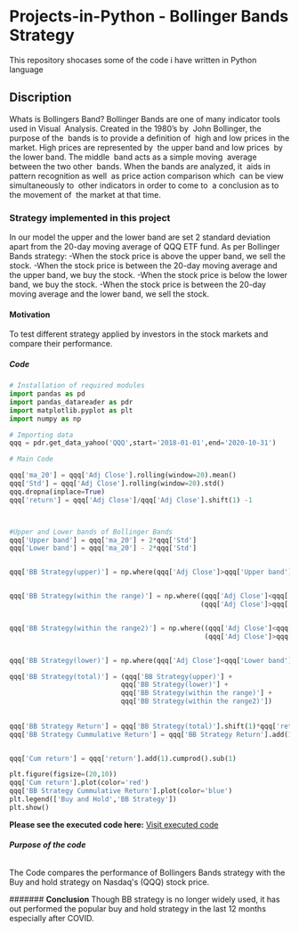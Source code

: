 # **Projects-in-Python - Bollinger Bands Strategy**
This repository shocases some of the code i have written in Python language

##  Discription
Whats is Bollingers Band? 
Bollinger Bands are one of many indicator tools used in Visual  Analysis. Created in the 1980’s by  John Bollinger, the purpose of the  bands is to provide a definition of  high and low prices in the market.
High prices are represented by  the upper band and low prices  by the lower band. The middle  band acts as a simple moving  average between the two other  bands.
When the bands are analyzed, it  aids in pattern recognition as well  as price action comparison which  can be view simultaneously to  other indicators in order to come to  a conclusion as to the movement of  the market at that time.

### **Strategy implemented in this project**
In our model the upper and the lower band are set 2 standard deviation apart from the 20-day moving average of QQQ ETF fund.
As per Bollinger Bands strategy:
-When the stock price is above the upper band, we sell the stock.
-When the stock price is between the 20-day moving average and the upper band, we buy the stock.
-When the stock price is below the lower band, we buy the stock.
-When the stock price is between the 20-day moving average and the lower band, we sell the stock.

#### **Motivation**
To test different strategy applied by investors in the stock markets and compare their performance. 


##### **Code**

```python
# Installation of required modules
import pandas as pd
import pandas_datareader as pdr
import matplotlib.pyplot as plt
import numpy as np

# Importing data
qqq = pdr.get_data_yahoo('QQQ',start='2018-01-01',end='2020-10-31')

# Main Code

qqq['ma_20'] = qqq['Adj Close'].rolling(window=20).mean()
qqq['Std'] = qqq['Adj Close'].rolling(window=20).std()
qqq.dropna(inplace=True)
qqq['return'] = qqq['Adj Close']/qqq['Adj Close'].shift(1) -1



#Upper and Lower bands of Bollinger Bands
qqq['Upper band'] = qqq['ma_20'] + 2*qqq['Std']
qqq['Lower band'] = qqq['ma_20'] - 2*qqq['Std']


qqq['BB Strategy(upper)'] = np.where(qqq['Adj Close']>qqq['Upper band'],-1,0)


qqq['BB Strategy(within the range)'] = np.where((qqq['Adj Close']<qqq['Upper band']) & 
                                                (qqq['Adj Close']>qqq['ma_20']),1,0)


qqq['BB Strategy(within the range2)'] = np.where((qqq['Adj Close']<qqq['ma_20']) & 
                                                 (qqq['Adj Close']>qqq['Lower band']),-1,0)


qqq['BB Strategy(lower)'] = np.where(qqq['Adj Close']<qqq['Lower band'],1,0)

qqq['BB Strategy(total)'] = (qqq['BB Strategy(upper)'] + 
                            qqq['BB Strategy(lower)'] + 
                            qqq['BB Strategy(within the range)'] + 
                            qqq['BB Strategy(within the range2)'])
            
            
qqq['BB Strategy Return'] = qqq['BB Strategy(total)'].shift(1)*qqq['return']
qqq['BB Strategy Cummulative Return'] = qqq['BB Strategy Return'].add(1).cumprod().sub(1)


qqq['Cum return'] = qqq['return'].add(1).cumprod().sub(1)

plt.figure(figsize=(20,10))
qqq['Cum return'].plot(color='red')
qqq['BB Strategy Cummulative Return'].plot(color='blue')
plt.legend(['Buy and Hold','BB Strategy'])
plt.show()
```
**Please see the executed code here:**
[Visit executed code](https://github.com/vadukia2/Projects-in-Python/blob/main/Bollinger%20Bonds%20strategy.ipynb"LCO")


###### **Purpose of the code**
The Code compares the performance of Bollingers Bands strategy with the Buy and hold strategy on Nasdaq's (QQQ) stock price.  


####### **Conclusion**
Though BB strategy is no longer widely used, it has out performed the popular buy and hold strategy in the last 12 months especially after COVID. 
